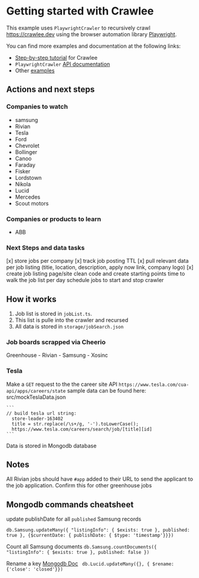 # Getting started with Crawlee

This example uses `PlaywrightCrawler` to recursively crawl https://crawlee.dev using the browser automation library [Playwright](https://playwright.dev).

You can find more examples and documentation at the following links:

- [Step-by-step tutorial](https://crawlee.dev/docs/introduction) for Crawlee
- `PlaywrightCrawler` [API documentation](https://crawlee.dev/api/playwright-crawler/class/PlaywrightCrawler)
- Other [examples](https://crawlee.dev/docs/examples/playwright-crawler)

## Actions and next steps

### Companies to watch
- samsung
- Rivian
- Tesla
- Ford
- Chevrolet
- Bollinger
- Canoo
- Faraday
- Fisker
- Lordstown
- Nikola
- Lucid
- Mercedes
- Scout motors

### Companies or products to learn
  - ABB

### Next Steps and data tasks

[x] store jobs per company
[x] track job posting TTL
[x] pull relevant data per job listing
  (titie, location, description, apply now link, company logo)
[x] create job listing page/site
  clean code and create starting points
time to walk the job list per day
schedule jobs to start and stop crawler

## How it works
1. Job list is stored in `jobList.ts`.
2. This list is pulle into the crawler and recursed
3. All data is stored in `storage/jobSearch.json`

### Job boards scrapped via Cheerio
  Greenhouse
    - Rivian
    - Samsung
    - Xosinc

### Tesla
  Make a `GET` request to the the career site API
    ```https://www.tesla.com/cua-api/apps/careers/state```
    sample data can be found here: src/mockTeslaData.json

    ```
    // build tesla url string:
      store-leader-163402
      title = str.replace(/\s+/g, '-').toLowerCase();
      https://www.tesla.com/careers/search/job/[title][id]
    ```

Data is stored in Mongodb database

## Notes

All Rivian jobs should have `#app` added to their URL to send the applicant to the job application. Confirm this for other greenhouse jobs

## Mongodb commands cheatsheet

update publishDate for all `published` Samsung records
```
db.Samsung.updateMany({ "listingInfo": { $exists: true }, published: true }, {$currentDate: { publishDate: { $type: 'timestamp'}}})
```

Count all Samsung documents
``` db.Samsung.countDocuments({ "listingInfo": { $exists: true }, published: false }) ```

Rename a key [Mongodb Doc](https://www.mongodb.com/docs/manual/reference/operator/update/rename/)
``` db.Lucid.updateMany({}, { $rename: {'close': 'closed'}})```
